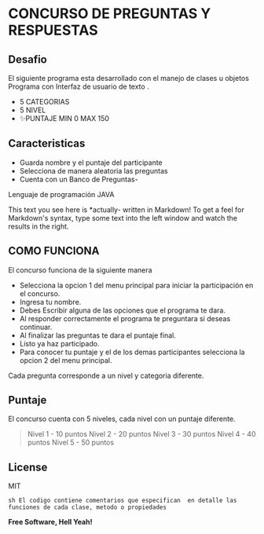 # CONCURSO DE PREGUNTAS Y RESPUESTAS
## Desafio

El siguiente programa esta desarrollado con el manejo de clases u objetos
Programa con Interfaz de usuario de texto .

- 5 CATEGORIAS
- 5 NIVEL
- ✨PUNTAJE MIN 0 MAX 150

## Caracteristicas

- Guarda nombre y el puntaje del participante
- Selecciona de manera aleatoria las preguntas 
- Cuenta con un Banco de Preguntas-

Lenguaje de programación JAVA

This text you see here is *actually- written in Markdown! To get a feel
for Markdown's syntax, type some text into the left window and
watch the results in the right.

## COMO FUNCIONA

El concurso funciona de la siguiente manera

- Selecciona la opcion 1 del menu principal para iniciar la participación en el concurso.
- Ingresa tu nombre.
- Debes Escribir alguna de las opciones que el programa te dara.
- Al responder correctamente el programa te preguntara si deseas continuar.
- Al finalizar las preguntas te dara el puntaje final.
- Listo ya haz participado. 
- Para conocer tu puntaje y el de los demas participantes selecciona la opcion 2 del menu principal.

Cada pregunta corresponde a un nivel y categoria diferente.

## Puntaje
El concurso cuenta con 5 niveles, cada nivel con un puntaje diferente.
> Nivel 1 - 10 puntos
> Nivel 2 - 20 puntos
> Nivel 3 - 30 puntos
> Nivel 4 - 40 puntos
> Nivel 5 - 50 puntos
## License

MIT

``sh
El codigo contiene comentarios que especifican  en detalle las funciones de cada clase, metodo o propiedades
``

**Free Software, Hell Yeah!**



